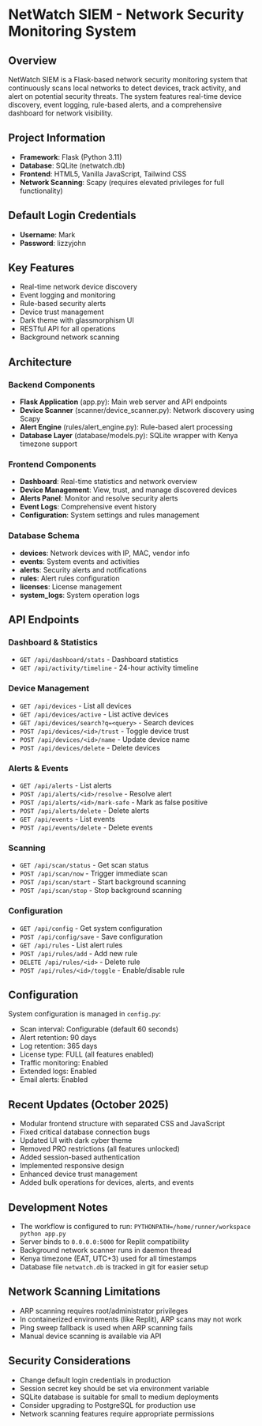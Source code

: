 # NetWatch SIEM - Network Security Monitoring System

## Overview
NetWatch SIEM is a Flask-based network security monitoring system that continuously scans local networks to detect devices, track activity, and alert on potential security threats. The system features real-time device discovery, event logging, rule-based alerts, and a comprehensive dashboard for network visibility.

## Project Information
- **Framework**: Flask (Python 3.11)
- **Database**: SQLite (netwatch.db)
- **Frontend**: HTML5, Vanilla JavaScript, Tailwind CSS
- **Network Scanning**: Scapy (requires elevated privileges for full functionality)

## Default Login Credentials
- **Username**: Mark
- **Password**: lizzyjohn

## Key Features
- Real-time network device discovery
- Event logging and monitoring
- Rule-based security alerts
- Device trust management
- Dark theme with glassmorphism UI
- RESTful API for all operations
- Background network scanning

## Architecture

### Backend Components
- **Flask Application** (app.py): Main web server and API endpoints
- **Device Scanner** (scanner/device_scanner.py): Network discovery using Scapy
- **Alert Engine** (rules/alert_engine.py): Rule-based alert processing
- **Database Layer** (database/models.py): SQLite wrapper with Kenya timezone support

### Frontend Components
- **Dashboard**: Real-time statistics and network overview
- **Device Management**: View, trust, and manage discovered devices
- **Alerts Panel**: Monitor and resolve security alerts
- **Event Logs**: Comprehensive event history
- **Configuration**: System settings and rules management

### Database Schema
- **devices**: Network devices with IP, MAC, vendor info
- **events**: System events and activities
- **alerts**: Security alerts and notifications
- **rules**: Alert rules configuration
- **licenses**: License management
- **system_logs**: System operation logs

## API Endpoints

### Dashboard & Statistics
- `GET /api/dashboard/stats` - Dashboard statistics
- `GET /api/activity/timeline` - 24-hour activity timeline

### Device Management
- `GET /api/devices` - List all devices
- `GET /api/devices/active` - List active devices
- `GET /api/devices/search?q=<query>` - Search devices
- `POST /api/devices/<id>/trust` - Toggle device trust
- `POST /api/devices/<id>/name` - Update device name
- `POST /api/devices/delete` - Delete devices

### Alerts & Events
- `GET /api/alerts` - List alerts
- `POST /api/alerts/<id>/resolve` - Resolve alert
- `POST /api/alerts/<id>/mark-safe` - Mark as false positive
- `POST /api/alerts/delete` - Delete alerts
- `GET /api/events` - List events
- `POST /api/events/delete` - Delete events

### Scanning
- `GET /api/scan/status` - Get scan status
- `POST /api/scan/now` - Trigger immediate scan
- `POST /api/scan/start` - Start background scanning
- `POST /api/scan/stop` - Stop background scanning

### Configuration
- `GET /api/config` - Get system configuration
- `POST /api/config/save` - Save configuration
- `GET /api/rules` - List alert rules
- `POST /api/rules/add` - Add new rule
- `DELETE /api/rules/<id>` - Delete rule
- `POST /api/rules/<id>/toggle` - Enable/disable rule

## Configuration
System configuration is managed in `config.py`:
- Scan interval: Configurable (default 60 seconds)
- Alert retention: 90 days
- Log retention: 365 days
- License type: FULL (all features enabled)
- Traffic monitoring: Enabled
- Extended logs: Enabled
- Email alerts: Enabled

## Recent Updates (October 2025)
- Modular frontend structure with separated CSS and JavaScript
- Fixed critical database connection bugs
- Updated UI with dark cyber theme
- Removed PRO restrictions (all features unlocked)
- Added session-based authentication
- Implemented responsive design
- Enhanced device trust management
- Added bulk operations for devices, alerts, and events

## Development Notes
- The workflow is configured to run: `PYTHONPATH=/home/runner/workspace python app.py`
- Server binds to `0.0.0.0:5000` for Replit compatibility
- Background network scanner runs in daemon thread
- Kenya timezone (EAT, UTC+3) used for all timestamps
- Database file `netwatch.db` is tracked in git for easier setup

## Network Scanning Limitations
- ARP scanning requires root/administrator privileges
- In containerized environments (like Replit), ARP scans may not work
- Ping sweep fallback is used when ARP scanning fails
- Manual device scanning is available via API

## Security Considerations
- Change default login credentials in production
- Session secret key should be set via environment variable
- SQLite database is suitable for small to medium deployments
- Consider upgrading to PostgreSQL for production use
- Network scanning features require appropriate permissions
